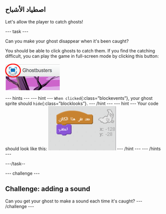 ## اصطياد الأشباح

Let's allow the player to catch ghosts!

\--- task \---

Can you make your ghost disappear when it's been caught?

You should be able to click ghosts to catch them. If you find the catching difficult, you can play the game in full-screen mode by clicking this button:

![لقطة الشاشة](images/ghost-fullscreen.png)

\--- hints \--- \--- hint \--- `When clicked`{:class=”blockevents”}, your ghost sprite should `hide`{:class=”blocklooks”}. \--- /hint \--- \--- hint \--- Your code should look like this: ![screenshot](images/ghost-catch-code.png) \--- /hint \--- \--- /hints \---

\---/task--

\--- challenge \---

## Challenge: adding a sound

Can you get your ghost to make a sound each time it's caught? \--- /challenge \---